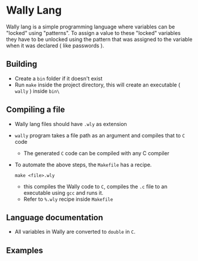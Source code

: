 # Wally Lang

Wally lang is a simple programming language where variables can be "locked" using "patterns". To assign a value to these "locked" variables they have to be unlocked using the pattern that was assigned to the variable when it was declared ( like passwords ).

## Building

* Create a `bin` folder if it doesn't exist
* Run `make` inside the project directory, this will create an executable ( `wally` ) inside `bin\`

## Compiling a file

* Wally lang files should have `.wly` as extension

* `wally` program takes a file path as an argument and compiles that to `C` code
  * The generated `C` code can be compiled with any C compiler

* To automate the above steps, the `Makefile` has a recipe.

    ```make <file>.wly```

  * this compiles the Wally code to `C`, compiles the `.c` file to an executable using `gcc` and runs it.
  * Refer to `%.wly` recipe inside `Makefile`


## Language documentation

* All variables in Wally are converted to `double` in `C`.

## Examples